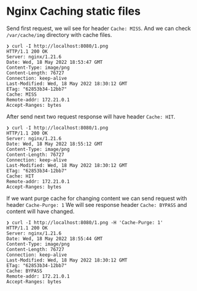 # Nginx Caching static files

Send first request, we wil see for header `Cache: MISS`.
And we can check `/var/cache/img` directory with cache files.

```
❯ curl -I http://localhost:8080/1.png
HTTP/1.1 200 OK
Server: nginx/1.21.6
Date: Wed, 18 May 2022 18:53:47 GMT
Content-Type: image/png
Content-Length: 76727
Connection: keep-alive
Last-Modified: Wed, 18 May 2022 18:30:12 GMT
ETag: "62853b34-12bb7"
Cache: MISS
Remote-addr: 172.21.0.1
Accept-Ranges: bytes
```

After send next two request response will have header `Cache: HIT`.

```
❯ curl -I http://localhost:8080/1.png
HTTP/1.1 200 OK
Server: nginx/1.21.6
Date: Wed, 18 May 2022 18:55:12 GMT
Content-Type: image/png
Content-Length: 76727
Connection: keep-alive
Last-Modified: Wed, 18 May 2022 18:30:12 GMT
ETag: "62853b34-12bb7"
Cache: HIT
Remote-addr: 172.21.0.1
Accept-Ranges: bytes
```

If we want purge cache for changing content we can send request with header `Cache-Purge: 1`
We will see response header `Cache: BYPASS` and content will have changed.

```
❯ curl -I http://localhost:8080/1.png -H 'Cache-Purge: 1'
HTTP/1.1 200 OK
Server: nginx/1.21.6
Date: Wed, 18 May 2022 18:55:44 GMT
Content-Type: image/png
Content-Length: 76727
Connection: keep-alive
Last-Modified: Wed, 18 May 2022 18:30:12 GMT
ETag: "62853b34-12bb7"
Cache: BYPASS
Remote-addr: 172.21.0.1
Accept-Ranges: bytes
```
